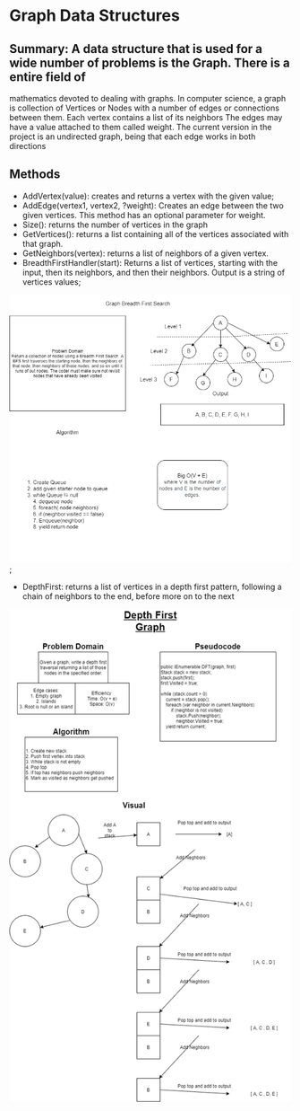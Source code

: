 ﻿# Graph Data Structures

## Summary: A data structure that is used for a wide number of problems is the Graph. There is a entire field of 
mathematics devoted to dealing with graphs. In computer science, a graph is collection of Vertices or Nodes with 
a number of edges or connections between them. Each vertex contains a list of its neighbors The edges may have a value attached to them called weight. The current 
version in the project is an undirected graph, being that each edge works in both directions

## Methods
- AddVertex(value): creates and returns a vertex with the given value;
- AddEdge(vertex1, vertex2, ?weight): Creates an edge between the two given vertices. This method has an optional 
parameter for weight.
- Size(): returns the number of vertices in the graph
- GetVertices(): returns a list containing all of the vertices associated with that graph.
- GetNeighbors(vertex): returns a list of neighbors of a given vertex.
- BreadthFirstHandler(start): Returns a list of vertices, starting with the input, then its neighbors, and then their 
neighbors. Output is a string of vertices values;

![breadthFirst](breadthFirst.png);

- DepthFirst: returns a list of vertices in a depth first pattern, following a chain of neighbors
to the end, before more on to the next

![DepthFirst](DepthFirstGraph.png)
